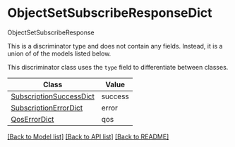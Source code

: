 # ObjectSetSubscribeResponseDict

ObjectSetSubscribeResponse

This is a discriminator type and does not contain any fields. Instead, it is a union
of of the models listed below.

This discriminator class uses the `type` field to differentiate between classes.

| Class | Value
| ------------ | -------------
[SubscriptionSuccessDict](SubscriptionSuccessDict.md) | success
[SubscriptionErrorDict](SubscriptionErrorDict.md) | error
[QosErrorDict](QosErrorDict.md) | qos


[[Back to Model list]](../../README.md#documentation-for-models) [[Back to API list]](../../README.md#documentation-for-api-endpoints) [[Back to README]](../../README.md)
